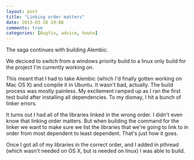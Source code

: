 ```yaml
---
layout: post
title: "Linking order matters"
date: 2013-03-28 19:08
comments: true
categories: [Bugfix, advice, howto]
---
```


The saga continues with building Alembic.

We deciced to switch from a windows priority build to a linux only build for the project I'm currently working on.

This meant that I had to take Alembic (which I'd finally gotten working on Mac OS X) and compile it in Ubuntu. It wasn't bad, actually. The build process was mostly painless. My excitement ramped up as I ran the first test build after installing all dependencies. To my dismay, I hit a bunch of linker errors.

It turns out I had all of the libraries linked in the wrong order. I didn't even know that linking order matters. But when building the command for the linker we want to make sure we list the libraries that we're going to link to in order from most dependent to least dependent. That's just how it goes. 

Once I got all of my libraries in the correct order, and I added in pthread (which wasn't needed on OS X, but is needed on linux) I was able to build.
